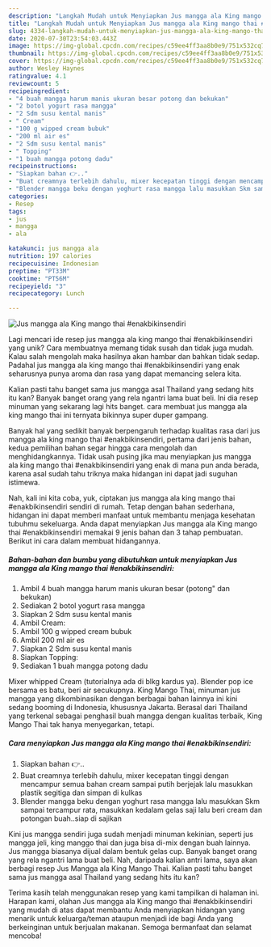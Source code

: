```yaml
---
description: "Langkah Mudah untuk Menyiapkan Jus mangga ala King mango thai #enakbikinsendiri Anti Gagal"
title: "Langkah Mudah untuk Menyiapkan Jus mangga ala King mango thai #enakbikinsendiri Anti Gagal"
slug: 4334-langkah-mudah-untuk-menyiapkan-jus-mangga-ala-king-mango-thai-enakbikinsendiri-anti-gagal
date: 2020-07-30T23:54:03.443Z
image: https://img-global.cpcdn.com/recipes/c59ee4ff3aa8b0e9/751x532cq70/jus-mangga-ala-king-mango-thai-enakbikinsendiri-foto-resep-utama.jpg
thumbnail: https://img-global.cpcdn.com/recipes/c59ee4ff3aa8b0e9/751x532cq70/jus-mangga-ala-king-mango-thai-enakbikinsendiri-foto-resep-utama.jpg
cover: https://img-global.cpcdn.com/recipes/c59ee4ff3aa8b0e9/751x532cq70/jus-mangga-ala-king-mango-thai-enakbikinsendiri-foto-resep-utama.jpg
author: Wesley Haynes
ratingvalue: 4.1
reviewcount: 5
recipeingredient:
- "4 buah mangga harum manis ukuran besar potong dan bekukan"
- "2 botol yogurt rasa mangga"
- "2 Sdm susu kental manis"
- " Cream"
- "100 g wipped cream bubuk"
- "200 ml air es"
- "2 Sdm susu kental manis"
- " Topping"
- "1 buah mangga potong dadu"
recipeinstructions:
- "Siapkan bahan 👉.."
- "Buat creamnya terlebih dahulu, mixer kecepatan tinggi dengan mencampur semua bahan cream sampai putih berjejak lalu masukkan plastik segitiga dan simpan di kulkas"
- "Blender mangga beku dengan yoghurt rasa mangga lalu masukkan Skm sampai tercampur rata, masukkan kedalam gelas saji lalu beri cream dan potongan buah..siap di sajikan"
categories:
- Resep
tags:
- jus
- mangga
- ala

katakunci: jus mangga ala 
nutrition: 197 calories
recipecuisine: Indonesian
preptime: "PT33M"
cooktime: "PT56M"
recipeyield: "3"
recipecategory: Lunch

---
```



![Jus mangga ala King mango thai #enakbikinsendiri](https://img-global.cpcdn.com/recipes/c59ee4ff3aa8b0e9/751x532cq70/jus-mangga-ala-king-mango-thai-enakbikinsendiri-foto-resep-utama.jpg)

Lagi mencari ide resep jus mangga ala king mango thai #enakbikinsendiri yang unik? Cara membuatnya memang tidak susah dan tidak juga mudah. Kalau salah mengolah maka hasilnya akan hambar dan bahkan tidak sedap. Padahal jus mangga ala king mango thai #enakbikinsendiri yang enak seharusnya punya aroma dan rasa yang dapat memancing selera kita.

Kalian pasti tahu banget sama jus mangga asal Thailand yang sedang hits itu kan? Banyak banget orang yang rela ngantri lama buat beli. Ini dia resep minuman yang sekarang lagi hits banget. cara membuat jus mangga ala king mango thai ini ternyata bikinnya super duper gampang.

Banyak hal yang sedikit banyak berpengaruh terhadap kualitas rasa dari jus mangga ala king mango thai #enakbikinsendiri, pertama dari jenis bahan, kedua pemilihan bahan segar hingga cara mengolah dan menghidangkannya. Tidak usah pusing jika mau menyiapkan jus mangga ala king mango thai #enakbikinsendiri yang enak di mana pun anda berada, karena asal sudah tahu triknya maka hidangan ini dapat jadi suguhan istimewa.


Nah, kali ini kita coba, yuk, ciptakan jus mangga ala king mango thai #enakbikinsendiri sendiri di rumah. Tetap dengan bahan sederhana, hidangan ini dapat memberi manfaat untuk membantu menjaga kesehatan tubuhmu sekeluarga. Anda dapat menyiapkan Jus mangga ala King mango thai #enakbikinsendiri memakai 9 jenis bahan dan 3 tahap pembuatan. Berikut ini cara dalam membuat hidangannya.

<!--inarticleads1-->

##### Bahan-bahan dan bumbu yang dibutuhkan untuk menyiapkan Jus mangga ala King mango thai #enakbikinsendiri:

1. Ambil 4 buah mangga harum manis ukuran besar (potong&#34; dan bekukan)
1. Sediakan 2 botol yogurt rasa mangga
1. Siapkan 2 Sdm susu kental manis
1. Ambil  Cream:
1. Ambil 100 g wipped cream bubuk
1. Ambil 200 ml air es
1. Siapkan 2 Sdm susu kental manis
1. Siapkan  Topping:
1. Sediakan 1 buah mangga potong dadu


Mixer whipped Cream (tutorialnya ada di blkg kardus ya). Blender pop ice bersama es batu, beri air secukupnya. King Mango Thai, minuman jus mangga yang dikombinasikan dengan berbagai bahan lainnya ini kini sedang booming di Indonesia, khususnya Jakarta. Berasal dari Thailand yang terkenal sebagai penghasil buah mangga dengan kualitas terbaik, King Mango Thai tak hanya menyegarkan, tetapi. 

<!--inarticleads2-->

##### Cara menyiapkan Jus mangga ala King mango thai #enakbikinsendiri:

1. Siapkan bahan 👉..
1. Buat creamnya terlebih dahulu, mixer kecepatan tinggi dengan mencampur semua bahan cream sampai putih berjejak lalu masukkan plastik segitiga dan simpan di kulkas
1. Blender mangga beku dengan yoghurt rasa mangga lalu masukkan Skm sampai tercampur rata, masukkan kedalam gelas saji lalu beri cream dan potongan buah..siap di sajikan


Kini jus mangga sendiri juga sudah menjadi minuman kekinian, seperti jus mangga jeli, king manggo thai dan juga bisa di-mix dengan buah lainnya. Jus mangga biasanya dijual dalam bentuk gelas cup. Banyak banget orang yang rela ngantri lama buat beli. Nah, daripada kalian antri lama, saya akan berbagi resep Jus Mangga ala King Mango Thai. Kalian pasti tahu banget sama jus mangga asal Thailand yang sedang hits itu kan? 

Terima kasih telah menggunakan resep yang kami tampilkan di halaman ini. Harapan kami, olahan Jus mangga ala King mango thai #enakbikinsendiri yang mudah di atas dapat membantu Anda menyiapkan hidangan yang menarik untuk keluarga/teman ataupun menjadi ide bagi Anda yang berkeinginan untuk berjualan makanan. Semoga bermanfaat dan selamat mencoba!
